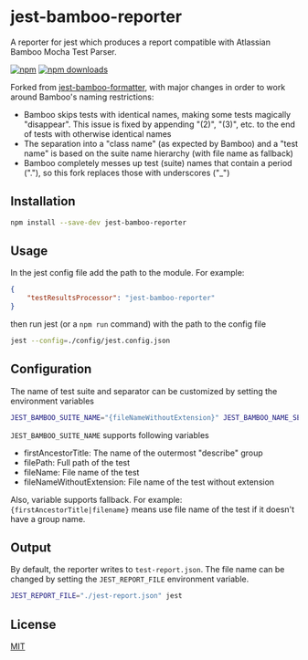 # jest-bamboo-reporter

A reporter for jest which produces a report compatible with Atlassian Bamboo Mocha Test Parser.

[![npm](https://img.shields.io/npm/v/jest-bamboo-reporter.svg?style=flat-square)](https://www.npmjs.com/package/jest-bamboo-reporter)
[![npm downloads](https://img.shields.io/npm/dt/jest-bamboo-reporter.svg?style=flat-square)](https://www.npmjs.com/package/jest-bamboo-reporter)

Forked from [jest-bamboo-formatter](https://github.com/adalbertoteixeira/jest-bamboo-formatter), with major changes in order to work around Bamboo's naming restrictions:

* Bamboo skips tests with identical names, making some tests magically "disappear". This issue is fixed by appending "(2)", "(3)", etc. to the end of tests with otherwise identical names
* The separation into a "class name" (as expected by Bamboo) and a "test name" is based on the suite name hierarchy (with file name as fallback)
* Bamboo completely messes up test (suite) names that contain a period ("."), so this fork replaces those with underscores ("_")

## Installation

~~~sh
npm install --save-dev jest-bamboo-reporter
~~~

## Usage

In the jest config file add the path to the module. For example:

~~~json
{
    "testResultsProcessor": "jest-bamboo-reporter"
}
~~~

then run jest (or a `npm run` command) with the path to the config file

~~~sh
jest --config=./config/jest.config.json
~~~

## Configuration

The name of test suite and separator can be customized by setting the environment variables

~~~sh
JEST_BAMBOO_SUITE_NAME="{fileNameWithoutExtension}" JEST_BAMBOO_NAME_SEPARATOR=" >> " jest
~~~

`JEST_BAMBOO_SUITE_NAME` supports following variables
- firstAncestorTitle: The name of the outermost "describe" group
- filePath: Full path of the test
- fileName: File name of the test
- fileNameWithoutExtension: File name of the test without extension

Also, variable supports fallback. For example:
`{firstAncestorTitle|filename}` means use file name of the test if it doesn't have a group name.

## Output

By default, the reporter writes to `test-report.json`. The file name can be changed by setting the `JEST_REPORT_FILE` environment variable.

~~~sh
JEST_REPORT_FILE="./jest-report.json" jest
~~~

## License

[MIT](https://github.com/CHECK24/jest-bamboo-reporter/blob/master/LICENSE)
